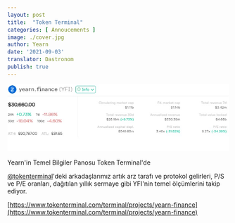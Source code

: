 ```yaml
---
layout: post
title:  "Token Terminal"
categories: [ Annoucements ]
image: ./cover.jpg
author: Yearn
date: '2021-09-03'
translator: Dastronom
publish: true
---
```


![](1.jpg)

Yearn'in Temel Bilgiler Panosu Token Terminal'de

[@tokenterminal](https://twitter.com/tokenterminal)'deki arkadaşlarımız artık arz tarafı ve protokol gelirleri, P/S ve P/E oranları, dağıtılan yıllık sermaye gibi YFI'nin temel ölçümlerini takip ediyor.

[https://www.tokenterminal.com/terminal/projects/yearn-finance](https://www.tokenterminal.com/terminal/projects/yearn-finance)
